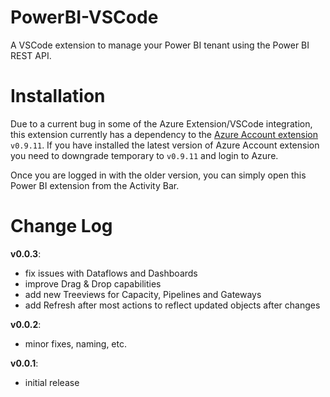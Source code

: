 # PowerBI-VSCode
A VSCode extension to manage your Power BI tenant using the Power BI REST API.

# Installation
Due to a current bug in some of the Azure Extension/VSCode integration, this extension currently has a dependency to the [Azure Account extension](https://marketplace.visualstudio.com/items?itemName=ms-vscode.azure-account) `v0.9.11`. If you have installed the latest version of Azure Account extension you need to downgrade temporary to `v0.9.11` and login to Azure.

Once you are logged in with the older version, you can simply open this Power BI extension from the Activity Bar.

# Change Log

**v0.0.3**:
- fix issues with Dataflows and Dashboards
- improve Drag & Drop capabilities
- add new Treeviews for Capacity, Pipelines and Gateways
- add Refresh after most actions to reflect updated objects after changes

**v0.0.2**:
- minor fixes, naming, etc.

**v0.0.1**:
- initial release